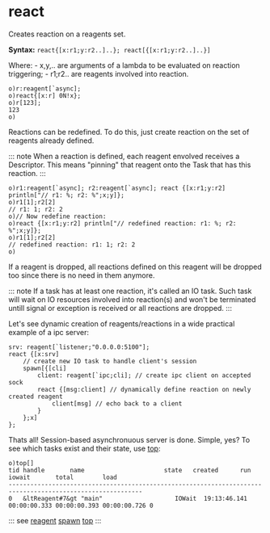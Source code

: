 # react

Creates reaction on a reagents set.

**Syntax:** ```react{[x:r1;y:r2..]..}; react[{[x:r1;y:r2..]..}]```

Where:
    - x,y,.. are arguments of a lambda to be evaluated on reaction triggering;
    - r1;r2.. are reagents involved into reaction.

```o
o)r:reagent[`async];
o)react{[x:r] 0N!x};
o)r[123];
123
o)
```

Reactions can be redefined. To do this, just create reaction on the set of reagents already defined.

::: note
When a reaction is defined, each reagent envolved receives a Descriptor. This means "pinning" that reagent onto the Task that has this reaction.
:::

```o
o)r1:reagent[`async]; r2:reagent[`async]; react {[x:r1;y:r2] println["// r1: %; r2: %";x;y]};
o)r1[1];r2[2]
// r1: 1; r2: 2
o)// Now redefine reaction:
o)react {[x:r1;y:r2] println["// redefined reaction: r1: %; r2: %";x;y]};
o)r1[1];r2[2]
// redefined reaction: r1: 1; r2: 2
o)
```

If a reagent is dropped, all reactions defined on this reagent will be dropped too since there is no need in them anymore.

::: note
If a task has at least one reaction, it's called an IO task. Such task will wait on IO resources involved into reaction(s) and won't be terminated untill signal or exception is received or all reactions are dropped.
:::

Let's see dynamic creation of reagents/reactions in a wide practical example of a ipc server:

```o
srv: reagent[`listener;"0.0.0.0:5100"];
react {[x:srv]
    // create new IO task to handle client's session
    spawn[{[cli]
        client: reagent[`ipc;cli]; // create ipc client on accepted sock
        react {[msg:client] // dynamically define reaction on newly created reagent
            client[msg] // echo back to a client
        }
    };x]
};
```

Thats all! Session-based asynchronuous server is done. Simple, yes? To see which tasks exist and their state, use [top](/verbs/concurrency/top.md):

```o
o)top[]
tid handle       name                      state   created      run          iowait       total        load
-----------------------------------------------------------------------------------------------------------
0   &ltReagent#7&gt "main"                    IOWait  19:13:46.141 00:00:00.333 00:00:00.393 00:00:00.726 0
```

::: see
[reagent](/verbs/concurrency/reagent.md)
[spawn](/verbs/concurrency/spawn.md)
[top](/verbs/concurrency/top.md)
:::
